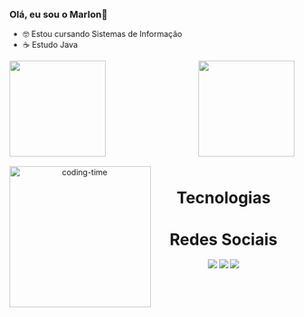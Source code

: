 ### Olá, eu sou o Marlon👋
- 🤓 Estou cursando Sistemas de Informação
- ☕ Estudo Java
  
<div>
  <a href="https://github.com/Marllonlp">
    <img height="170em" src="https://github-readme-stats.vercel.app/api?username=Marllonlp&count_private=true&include_all_commits=true&show_icons=true&theme=chartreuse-dark&hide_border=false&show_owner=true"/>
    <img  align="right" height="170em" src="https://github-readme-stats.vercel.app/api/top-langs/?username=Marllonlp&theme=chartreuse-dark&hide_border=false&&layout=compact"/>
  </a>
</div>


<div  align="center"> 
  <div style="display: inline_block"><br>
    <img align="left" height="250" alt="coding-time" src="code.gif">
    <h1 align="center">Tecnologias</h1>
   
   </div>

##
 <h1 align="center">Redes Sociais</h1>
<div>
  <a href=" https://www.instagram.com/marlon_mota7/" target="_blank"><img src="https://img.shields.io/badge/-Instagram-%23E4405F?style=for-the-badge&logo=instagram&logoColor=white" target="_blank"></a>
  <a href="https://www.linkedin.com/in/marlon-neves-7980ab28b/" target="_blank"><img src="https://img.shields.io/badge/-LinkedIn-%230077B5?style=for-the-badge&logo=linkedin&logoColor=white" target="_blank"></a> 
  <a href="mailto: marlonmota2019@gmail.com"><img src="https://img.shields.io/badge/-Gmail-%23333?style=for-the-badge&logo=gmail&logoColor=white" target="_blank"></a>
</div>

